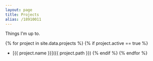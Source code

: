 ```yaml
---
layout: page
title: Projects
alias: /18910011
---
```


Things I'm up to.

{% for project in site.data.projects %}
{% if project.active == true %}
 - [{{ project.name }}]({{ project.path }})
{% endif %}
{% endfor %}
